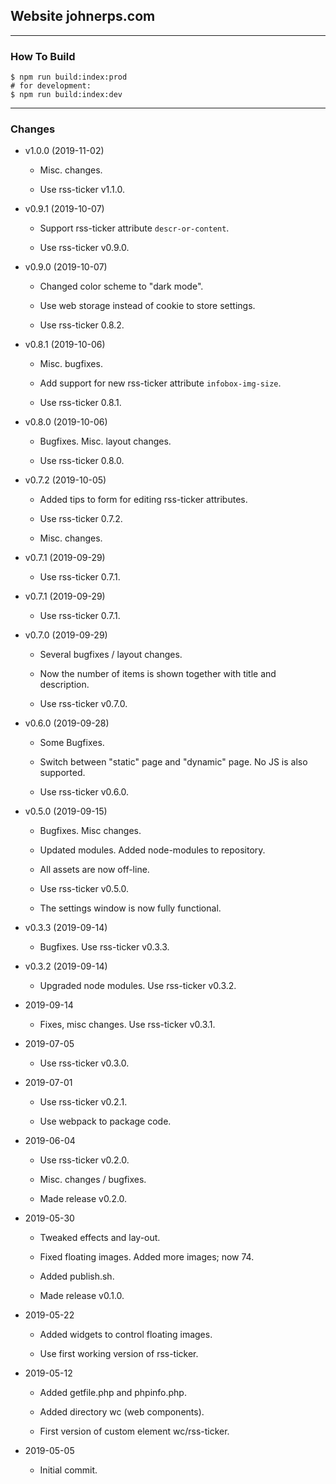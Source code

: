 ## Website johnerps.com

***

### How To Build

````shell
$ npm run build:index:prod
# for development:
$ npm run build:index:dev
````

***

### Changes

* v1.0.0 (2019-11-02)

  * Misc. changes.

  * Use rss-ticker v1.1.0.

* v0.9.1 (2019-10-07)

  * Support rss-ticker attribute `descr-or-content`.

  * Use rss-ticker v0.9.0.

* v0.9.0 (2019-10-07)

  * Changed color scheme to "dark mode".

  * Use web storage instead of cookie to store settings.

  * Use rss-ticker 0.8.2.

* v0.8.1 (2019-10-06)

  * Misc. bugfixes.

  * Add support for new rss-ticker attribute `infobox-img-size`.

  * Use rss-ticker 0.8.1.

* v0.8.0 (2019-10-06)

  * Bugfixes. Misc. layout changes.

  * Use rss-ticker 0.8.0.

* v0.7.2 (2019-10-05)

  * Added tips to form for editing rss-ticker attributes.

  * Use rss-ticker 0.7.2.

  * Misc. changes.

* v0.7.1 (2019-09-29)

  * Use rss-ticker 0.7.1.

* v0.7.1 (2019-09-29)

  * Use rss-ticker 0.7.1.

* v0.7.0 (2019-09-29)

  * Several bugfixes / layout changes.

  * Now the number of items is shown together with title and description.

  * Use rss-ticker v0.7.0.

* v0.6.0 (2019-09-28)

  * Some Bugfixes.

  * Switch between "static" page and "dynamic" page. No JS is also supported.

  * Use rss-ticker v0.6.0.

* v0.5.0 (2019-09-15)

  * Bugfixes. Misc changes.

  * Updated modules. Added node-modules to repository.

  * All assets are now off-line.

  * Use rss-ticker v0.5.0.

  * The settings window is now fully functional.

* v0.3.3 (2019-09-14)

  * Bugfixes. Use rss-ticker v0.3.3.

* v0.3.2 (2019-09-14)

  * Upgraded node modules. Use rss-ticker v0.3.2.

* 2019-09-14

  * Fixes, misc changes. Use rss-ticker v0.3.1.

* 2019-07-05

  * Use rss-ticker v0.3.0.

* 2019-07-01

  * Use rss-ticker v0.2.1.

  * Use webpack to package code.

* 2019-06-04

  * Use rss-ticker v0.2.0.

  * Misc. changes / bugfixes.

  * Made release v0.2.0.

* 2019-05-30

  * Tweaked effects and lay-out.

  * Fixed floating images. Added more images; now 74.

  * Added publish.sh.

  * Made release v0.1.0.

* 2019-05-22

  * Added widgets to control floating images.

  * Use first working version of rss-ticker.

* 2019-05-12

  * Added getfile.php and phpinfo.php.

  * Added directory wc (web components).

  * First version of custom element wc/rss-ticker.

* 2019-05-05

  * Initial commit.
